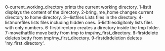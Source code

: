0-current_working_directory prints the current working directory.
1-listit displays the content of the directory.
2-bring_me_home changes current directory to home directory.
3--listfiles Lists files in the directory.
4-listmorefiles lists files including hidden ones.
5-listfilesdigitonly lists files with only numbers.
6-firstdirectory creates a directory inside the tmp folder.
7-movethatfile move betty from tmp to tmp/my_first_directory.
8-firstdelete deletes betty from tmp/my_first_directory.
9-firstdirdeletion deletes 'my_first_directory'.
